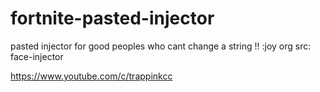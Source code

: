 # fortnite-pasted-injector
pasted injector for good peoples who cant change a string !! :joy
org src: face-injector

https://www.youtube.com/c/trappinkcc
